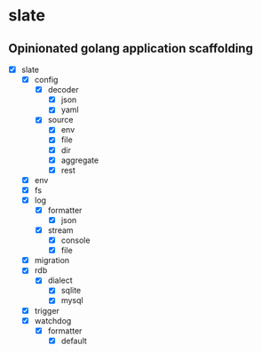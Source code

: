 # slate

## Opinionated golang application scaffolding

- [x] slate
  - [x] config
    - [x] decoder
      - [x] json
      - [x] yaml
    - [x] source
      - [x] env
      - [x] file
      - [x] dir
      - [x] aggregate
      - [x] rest
  - [x] env
  - [x] fs
  - [x] log
    - [x] formatter
      - [x] json
    - [x] stream
      - [x] console
      - [x] file
  - [x] migration
  - [x] rdb
    - [x] dialect
      - [x] sqlite
      - [x] mysql
  - [x] trigger
  - [x] watchdog
    - [x] formatter
      - [x] default
